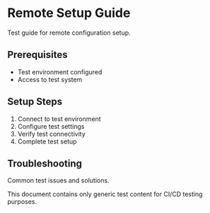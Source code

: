 # Remote Setup Guide

Test guide for remote configuration setup.

## Prerequisites

- Test environment configured
- Access to test system

## Setup Steps

1. Connect to test environment
2. Configure test settings
3. Verify test connectivity
4. Complete test setup

## Troubleshooting

Common test issues and solutions.

This document contains only generic test content for CI/CD testing purposes.